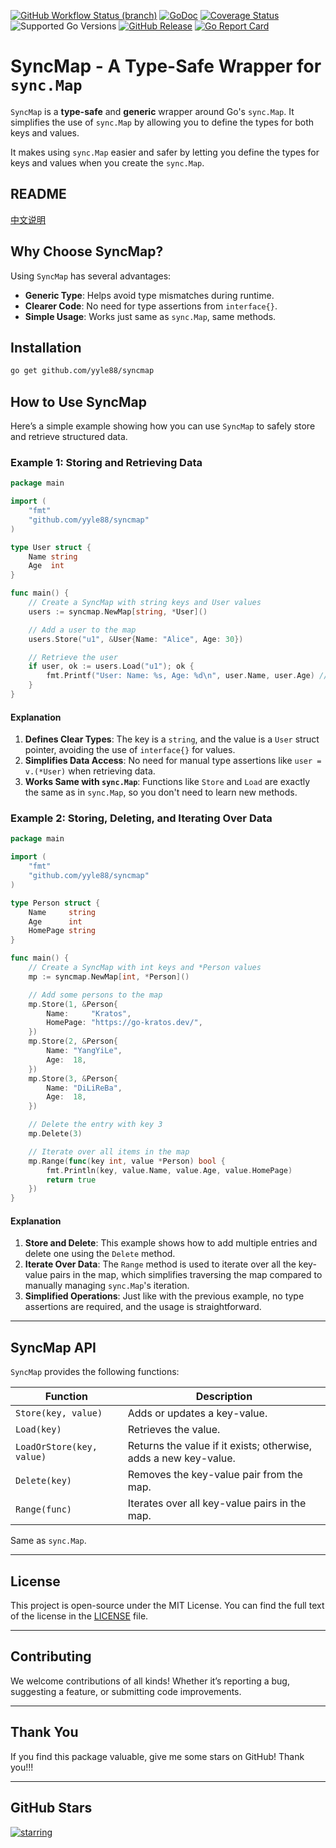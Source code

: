 [![GitHub Workflow Status (branch)](https://img.shields.io/github/actions/workflow/status/yyle88/syncmap/release.yml?branch=main&label=BUILD)](https://github.com/yyle88/syncmap/actions/workflows/release.yml?query=branch%3Amain)
[![GoDoc](https://pkg.go.dev/badge/github.com/yyle88/syncmap)](https://pkg.go.dev/github.com/yyle88/syncmap)
[![Coverage Status](https://img.shields.io/coveralls/github/yyle88/syncmap/master.svg)](https://coveralls.io/github/yyle88/syncmap?branch=main)
![Supported Go Versions](https://img.shields.io/badge/Go-1.22%2C%201.23-lightgrey.svg)
[![GitHub Release](https://img.shields.io/github/release/yyle88/syncmap.svg)](https://github.com/yyle88/syncmap/releases)
[![Go Report Card](https://goreportcard.com/badge/github.com/yyle88/syncmap)](https://goreportcard.com/report/github.com/yyle88/syncmap)

# SyncMap - A Type-Safe Wrapper for `sync.Map`

`SyncMap` is a **type-safe** and **generic** wrapper around Go's `sync.Map`. It simplifies the use of `sync.Map` by allowing you to define the types for both keys and values.

It makes using `sync.Map` easier and safer by letting you define the types for keys and values when you create the `sync.Map`.

## README

[中文说明](README.zh.md)

## Why Choose SyncMap?

Using `SyncMap` has several advantages:

- **Generic Type**: Helps avoid type mismatches during runtime.
- **Clearer Code**: No need for type assertions from `interface{}`.
- **Simple Usage**: Works just same as `sync.Map`, same methods.

## Installation

```bash
go get github.com/yyle88/syncmap
```

## How to Use SyncMap

Here’s a simple example showing how you can use `SyncMap` to safely store and retrieve structured data.

### Example 1: Storing and Retrieving Data

```go
package main

import (
	"fmt"
	"github.com/yyle88/syncmap"
)

type User struct {
	Name string
	Age  int
}

func main() {
	// Create a SyncMap with string keys and User values
	users := syncmap.NewMap[string, *User]()

	// Add a user to the map
	users.Store("u1", &User{Name: "Alice", Age: 30})

	// Retrieve the user
	if user, ok := users.Load("u1"); ok {
		fmt.Printf("User: Name: %s, Age: %d\n", user.Name, user.Age) // Output: User: Name: Alice, Age: 30
	}
}
```

#### Explanation

1. **Defines Clear Types**: The key is a `string`, and the value is a `User` struct pointer, avoiding the use of `interface{}` for values.
2. **Simplifies Data Access**: No need for manual type assertions like `user = v.(*User)` when retrieving data.
3. **Works Same with `sync.Map`**: Functions like `Store` and `Load` are exactly the same as in `sync.Map`, so you don't need to learn new methods.

### Example 2: Storing, Deleting, and Iterating Over Data

```go
package main

import (
	"fmt"
	"github.com/yyle88/syncmap"
)

type Person struct {
	Name     string
	Age      int
	HomePage string
}

func main() {
	// Create a SyncMap with int keys and *Person values
	mp := syncmap.NewMap[int, *Person]()

	// Add some persons to the map
	mp.Store(1, &Person{
		Name:     "Kratos",
		HomePage: "https://go-kratos.dev/",
	})
	mp.Store(2, &Person{
		Name: "YangYiLe",
		Age:  18,
	})
	mp.Store(3, &Person{
		Name: "DiLiReBa",
		Age:  18,
	})

	// Delete the entry with key 3
	mp.Delete(3)

	// Iterate over all items in the map
	mp.Range(func(key int, value *Person) bool {
		fmt.Println(key, value.Name, value.Age, value.HomePage)
		return true
	})
}
```

#### Explanation

1. **Store and Delete**: This example shows how to add multiple entries and delete one using the `Delete` method.
2. **Iterate Over Data**: The `Range` method is used to iterate over all the key-value pairs in the map, which simplifies traversing the map compared to manually managing `sync.Map`'s iteration.
3. **Simplified Operations**: Just like with the previous example, no type assertions are required, and the usage is straightforward.

---

## SyncMap API

`SyncMap` provides the following functions:

| Function                  | Description                                                      |
|---------------------------|------------------------------------------------------------------|
| `Store(key, value)`       | Adds or updates a key-value.                                     |
| `Load(key)`               | Retrieves the value.                                             |
| `LoadOrStore(key, value)` | Returns the value if it exists; otherwise, adds a new key-value. |
| `Delete(key)`             | Removes the key-value pair from the map.                         |
| `Range(func)`             | Iterates over all key-value pairs in the map.                    |

Same as `sync.Map`.

---

## License

This project is open-source under the MIT License. You can find the full text of the license in the [LICENSE](LICENSE) file.

---

## Contributing

We welcome contributions of all kinds! Whether it’s reporting a bug, suggesting a feature, or submitting code improvements.

---

## Thank You

If you find this package valuable, give me some stars on GitHub! Thank you!!!

---

## GitHub Stars

[![starring](https://starchart.cc/yyle88/syncmap.svg?variant=adaptive)](https://starchart.cc/yyle88/syncmap)
